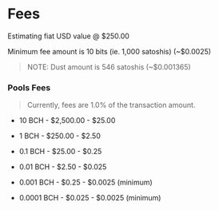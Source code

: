 # Fees

Estimating fiat USD value @ $250.00

Minimum fee amount is 10 bits (ie. 1,000 satoshis) (~$0.0025)

> NOTE: Dust amount is 546 satoshis (~$0.001365)

### Pools Fees

> Currently, fees are 1.0% of the transaction amount.

* 10 BCH - $2,500.00 - $25.00

* 1 BCH - $250.00 - $2.50

* 0.1 BCH - $25.00 - $0.25

* 0.01 BCH - $2.50 - $0.025

* 0.001 BCH - $0.25 - $0.0025 (minimum)

* 0.0001 BCH - $0.025 - $0.0025 (minimum)
